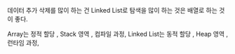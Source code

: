 ---
---

데이터 추가 삭제를 많이 하는 건 Linked List로 탐색을 많이 하는 것은 배열로 하는 것이 좋다. 


Array는 정적 할당 , Stack 영역 , 컴파일 과정, 
Linked List는 동적 할당 , Heap 영역 , 런타임 과정, 


